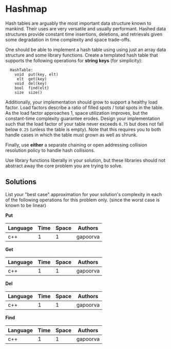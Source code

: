 # Hashmap

Hash tables are arguably the most important data structure known to mankind. Their uses are very versatile and usually performant. Hashed data structures provide constant time insertions, deletions, and retrievals given some degradation in time complexity and space trade-offs. 

One should be able to implement a hash table using using just an array data structure and some library functions. Create a templated hash table that supports the following operations for **string keys** (for simplicity):

```
  HashTable:
    void  put(key, elt)
     elt  get(key)
    void  del(key)
    bool  find(elt)
    size  size()
```

Additionally, your implementation should grow to support a healthy load factor. Load factors describe a ratio of filled spots / total spots in the table. As the load factor approaches 1, space utilization improves, but the constant-time complexity guarantee erodes. Design your implementation such that the load factor of your table never exceeds `0.75` but does not fall below `0.25` (unless the table is empty). Note that this requires you to both handle cases in which the table must grown as well as shrunk.

Finally, use **either** a separate chaining or open addressing collision resolution policy to handle hash collisions.

Use library functions liberally in your solution, but these libraries should not abstract away the core problem you are trying to solve.

## Solutions

List your "best case" approximation for your solution's complexity in each of the following operations for this problem only. (since the worst case is known to be linear)

**Put**

| Language | Time   | Space | Authors  |
|----------|--------|-------|----------|
| c++      | 1      | 1     | gapoorva |

**Get**

| Language | Time   | Space | Authors  |
|----------|--------|-------|----------|
| c++      | 1      | 1     | gapoorva |

**Del**

| Language | Time   | Space | Authors  |
|----------|--------|-------|----------|
| c++      | 1      | 1     | gapoorva |

**Find**

| Language | Time   | Space | Authors  |
|----------|--------|-------|----------|
| c++      | 1      | 1     | gapoorva |